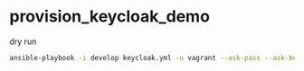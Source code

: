 # provision_keycloak_demo

dry run

```sh
ansible-playbook -i develop keycloak.yml -u vagrant --ask-pass --ask-become-pass --check
```